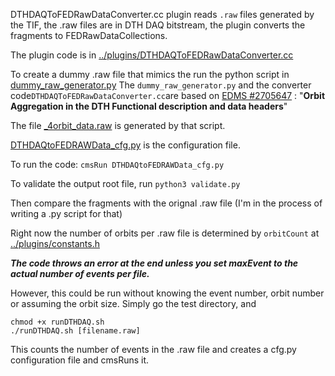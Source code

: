 DTHDAQToFEDRawDataConverter.cc plugin reads `.raw` files generated by the TIF, the .raw files are in DTH DAQ bitstream, the plugin converts the fragments to FEDRawDataCollections.

The plugin code is in [../plugins/DTHDAQToFEDRawDataConverter.cc](https://github.com/P2-Tracker-BES-SW/cmssw/blob/A-A-Abdelhamid/EventFilter/Phase2TrackerRawToDigi/plugins/DTHDAQToFEDRawDataConverter.cc)

To create a dummy .raw file that mimics the run the python script in [dummy_raw_generator.py](https://github.com/P2-Tracker-BES-SW/cmssw/blob/A-A-Abdelhamid/EventFilter/Phase2TrackerRawToDigi/test/dummy_raw_generator.py)
The `dummy_raw_generator.py` and the converter code` DTHDAQToFEDRawDataConverter.cc `are based on [EDMS #2705647](https://edms.cern.ch/ui/file/2705647/3/note_cms_phase2_orbitaggregation.pdf) : "**Orbit Aggregation in the DTH Functional description and data headers**"

The file [_4orbit_data.raw](https://github.com/P2-Tracker-BES-SW/cmssw/blob/A-A-Abdelhamid/EventFilter/Phase2TrackerRawToDigi/test/_4orbit_data.raw) is generated by that script.

[DTHDAQtoFEDRAWData_cfg.py](https://github.com/P2-Tracker-BES-SW/cmssw/blob/A-A-Abdelhamid/EventFilter/Phase2TrackerRawToDigi/test/DTHDAQtoFEDRAWData_cfg.py) is the configuration file. 

To run the code: `cmsRun DTHDAQtoFEDRAWData_cfg.py`

To validate the output root file, run `python3 validate.py`

Then compare the fragments with the orignal .raw file (I'm in the process of writing a .py script  for that)

Right now the number of orbits per .raw file is determined by `orbitCount` at  [../plugins/constants.h](https://github.com/P2-Tracker-BES-SW/cmssw/blob/36ae9f62795b73df91327b0c22b3868ce94a669f/EventFilter/Phase2TrackerRawToDigi/plugins/constants.h#L2)

_**The code throws an error at the end unless you set maxEvent to the actual number of events per file.**_

However, this could be run without knowing the event number, orbit number or assuming the orbit size. Simply go the test directory, and
```
chmod +x runDTHDAQ.sh 
./runDTHDAQ.sh [filename.raw]
```

This counts the number of events in the .raw file and creates a cfg.py configuration file and cmsRuns it.
